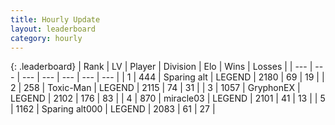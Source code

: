 ```yaml
---
title: Hourly Update
layout: leaderboard
category: hourly
---
```


{: .leaderboard}
| Rank | LV | Player | Division | Elo | Wins | Losses |
| --- | --- | --- | --- | --- | --- | --- |
| <span data-change="0">1</span> | 444 | <span title="ID: 382502">Sparing alt</span> | LEGEND | <span data-change="10">2180</span> | <span data-change="2">69</span> | <span data-change="0">19</span> |
| <span data-change="0">2</span> | 258 | <span title="ID: 521263">Toxic-Man</span> | LEGEND | <span data-change="0">2115</span> | <span data-change="0">74</span> | <span data-change="0">31</span> |
| <span data-change="1">3</span> | 1057 | <span title="ID: 315148">GryphonEX</span> | LEGEND | <span data-change="4">2102</span> | <span data-change="2">176</span> | <span data-change="1">83</span> |
| <span data-change="-1">4</span> | 870 | <span title="ID: 416373">miracle03</span> | LEGEND | <span data-change="0">2101</span> | <span data-change="0">41</span> | <span data-change="0">13</span> |
| <span data-change="1">5</span> | 1162 | <span title="ID: 203132">Sparing alt000</span> | LEGEND | <span data-change="10">2083</span> | <span data-change="3">61</span> | <span data-change="1">27</span> |